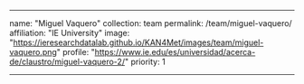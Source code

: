---

name: "Miguel Vaquero"
collection: team
permalink: /team/miguel-vaquero/
affiliation: "IE University"
image: "https://ieresearchdatalab.github.io/KAN4Met/images/team/miguel-vaquero.png"
profile: "https://www.ie.edu/es/universidad/acerca-de/claustro/miguel-vaquero-2/"
priority: 1

---